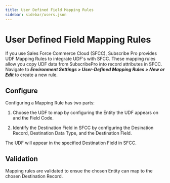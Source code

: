 ```yaml
---
title: User Defined Field Mapping Rules
sidebar: sidebar/users.json
---
```

# User Defined Field Mapping Rules

If you use Sales Force Commerce Cloud (SFCC), Subscribe Pro provides UDF Mapping Rules to integrate UDF's with SFCC. These mapping rules allow you copy UDF data from SubscribePro into record attributes in SFCC. Navigate to **_Environment Settings > User-Defined Mapping Rules > New or Edit_** to create a new rule.

## Configure

Configuring a Mapping Rule has two parts:

1. Choose the UDF to map by configuring the Entity the UDF appears on and the Field Code.

<docs-image src="/images/udf_mapping_udf_details.png" title="UDF Mapping UDF Details" shadow=true max-width="700px" ></docs-image>

2. Identify the Destination Field in SFCC by configuring the Desination Record, Destination Data Type, and the Destination Field.
   
<docs-image src="/images/udf_mapping_destination.png" title="UDF Mapping Destination" shadow=true max-width="700px" ></docs-image>

The UDF will appear in the specified Destination Field in SFCC.

## Validation

Mapping rules are validated to ensue the chosen Entity can map to the chosen Destination Record.
